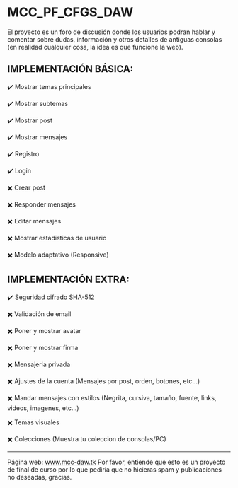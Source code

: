 # MCC_PF_CFGS_DAW

El proyecto es un foro de discusión donde los usuarios podran hablar y comentar sobre dudas, información y otros detalles de antiguas consolas (en realidad cualquier cosa, la idea es que funcione la web).



IMPLEMENTACIÓN BÁSICA:
----------------------------------------------------------------------------------------------------------
:heavy_check_mark: Mostrar temas principales

:heavy_check_mark: Mostrar subtemas

:heavy_check_mark: Mostrar post

:heavy_check_mark: Mostrar mensajes

:heavy_check_mark: Registro

:heavy_check_mark: Login

:heavy_multiplication_x: Crear post

:heavy_multiplication_x: Responder mensajes

:heavy_multiplication_x: Editar mensajes

:heavy_multiplication_x: Mostrar estadisticas de usuario

:heavy_multiplication_x: Modelo adaptativo (Responsive)




IMPLEMENTACIÓN EXTRA:
----------------------------------------------------------------------------------------------------------
:heavy_check_mark: Seguridad cifrado SHA-512

:heavy_multiplication_x: Validación de email

:heavy_multiplication_x: Poner y mostrar avatar

:heavy_multiplication_x: Poner y mostrar firma

:heavy_multiplication_x: Mensajeria privada

:heavy_multiplication_x: Ajustes de la cuenta (Mensajes por post, orden, botones, etc...)

:heavy_multiplication_x: Mandar mensajes con estilos (Negrita, cursiva, tamaño, fuente, links, videos, imagenes, etc...)

:heavy_multiplication_x: Temas visuales

:heavy_multiplication_x: Colecciones (Muestra tu coleccion de consolas/PC)


----------------------------------------------------------------------------------------------------------
Página web: www.mcc-daw.tk
Por favor, entiende que esto es un proyecto de final de curso por lo que pediria que no hicieras spam y publicaciones no deseadas, gracias.
